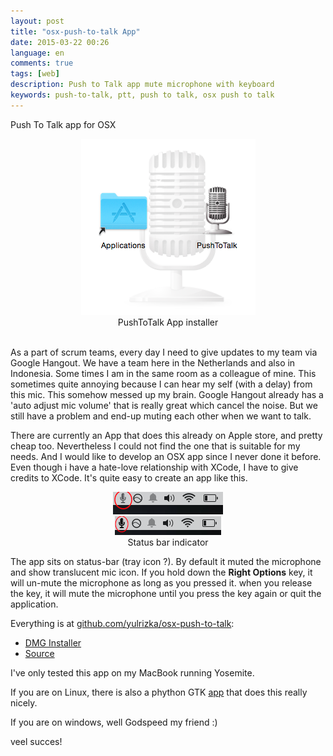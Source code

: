 ```yaml
---
layout: post
title: "osx-push-to-talk App"
date: 2015-03-22 00:26
language: en
comments: true
tags: [web]
description: Push to Talk app mute microphone with keyboard 
keywords: push-to-talk, ptt, push to talk, osx push to talk
---
```


Push To Talk app for OSX

<div class="thumbnail" align="center">
  <img src="/images/post/ptt/ptt-installer.png" alt="PushToTalk App">
  <div class="caption">PushToTalk App installer</div>
</div>
<br/>

As a part of scrum teams, every day I need to give updates to my team via Google Hangout.
We have a team here in the Netherlands and also in Indonesia.
Some times I am in the same room as a colleague of mine. This sometimes quite annoying
because I can hear my self (with a delay) from this mic. This somehow messed up my brain.
Google Hangout already has a 'auto adjust mic volume' that is really great which cancel the noise.
But we still have a problem and end-up muting each other when we want to talk.

There are currently an App that does this already on Apple store, and pretty cheap too. 
Nevertheless I could not find the one that is suitable for my needs. And I would like to develop an OSX app
since I never done it before. Even though i have a hate-love relationship with XCode,
I have to give credits to XCode. It's quite easy to create an app like this. 

<div class="" align="center">
  <img src="/images/post/ptt/ptt-off.png" alt="PushToTalk Off state">
  <br>
  <img src="/images/post/ptt/ptt-on.png" alt="PushToTalk on State">
  <div class="caption">Status bar indicator</div>
</div>

The app sits on status-bar (tray icon ?). By default it muted the microphone and show
translucent mic icon. If you hold down the **Right Options** key, it will un-mute the microphone as long as you pressed it.  when you release the key, it will mute the microphone until you press the key again or quit the application.

Everything is at [github.com/yulrizka/osx-push-to-talk](https://github.com/yulrizka/osx-push-to-talk):

* [DMG Installer](https://github.com/yulrizka/osx-push-to-talk/releases)
* [Source](https://github.com/yulrizka/osx-push-to-talk)

I've only tested this app on my MacBook running Yosemite.

If you are on Linux, there is also a phython GTK [app](https://github.com/coddingtonbear/linux-push-to-talk) that does this really nicely. 

If you are on windows, well Godspeed my friend :)

veel succes!
